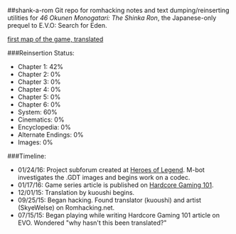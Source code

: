##shank-a-rom
Git repo for romhacking notes and text dumping/reinserting utilities for *46 Okunen Monogatari: The Shinka Ron*, the Japanese-only prequel to E.V.O: Search for Eden. 

[first map of the game, translated](./evidence.png)

###Reinsertion Status:
* Chapter 1: 42%
* Chapter 2: 0%
* Chapter 3: 0%
* Chapter 4: 0%
* Chapter 5: 0%
* Chapter 6: 0%
* System: 60%
* Cinematics: 0%
* Encyclopedia: 0%
* Alternate Endings: 0%
* Images: 0%

###Timeline:
* 01/24/16: Project subforum created at [Heroes of Legend](http://www.heroesoflegend.org/forums/viewforum.php?f=51&sid=630ffe8fc7c7441f9d60b2905f3bc81d). M-bot investigates the .GDT images and begins work on a codec.
* 01/17/16: Game series article is published on [Hardcore Gaming 101](http://www.hardcoregaming101.net/46okunen/46okunen.htm).
* 12/01/15: Translation by kuoushi begins.
* 09/25/15: Began hacking. Found translator (kuoushi) and artist (SkyeWelse) on Romhacking.net.
* 07/15/15: Began playing while writing Hardcore Gaming 101 article on EVO. Wondered "why hasn't this been translated?"